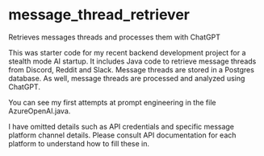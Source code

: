 # message_thread_retriever
Retrieves messages threads and processes them with ChatGPT

This was starter code for my recent backend development project for a stealth mode AI startup.  It includes Java code to retrieve message threads from Discord, Reddit and Slack.  Message threads are stored in a Postgres database.  As well, message threads are processed and analyzed using ChatGPT.

You can see my first attempts at prompt engineering in the file AzureOpenAI.java.

I have omitted details such as API credentials and specific message platform channel details.  Please consult API documentation for each platform to understand how to fill these in.
